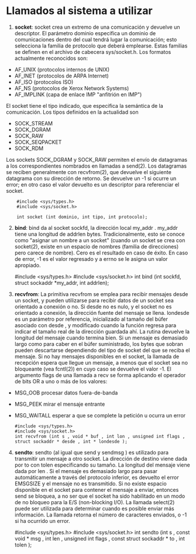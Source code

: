 # Llamados al sistema a utilizar

1. **socket**:   socket crea un extremo de una comunicación y devuelve un descriptor. El parámetro dominio especifica un dominio de comunicaciones dentro del cual tendrá lugar la comunicación; esto selecciona la familia de protocolo que deberá emplearse. Estas familias se definen en el archivo de cabecera sys/socket.h. Los formatos
actualmente reconocidos son:
  * AF_UNIX (protocolos internos de UNIX)
  * AF_INET (protocolos de ARPA Internet)
  * AF_ISO (protocolos ISO)
  * AF_NS (protocolos de Xerox Network Systems)
  * AF_IMPLINK (capa de enlace IMP "anfitrión en IMP")

El socket tiene el tipo indicado, que especifica la semántica de la comunicación. Los tipos definidos en la actualidad son
  * SOCK_STREAM
  * SOCK_DGRAM
  * SOCK_RAW
  * SOCK_SEQPACKET
  * SOCK_RDM
  
Los sockets SOCK_DGRAM y SOCK_RAW permiten el envío de datagramas a los correspondientes nombrados en llamadas a send(2). Los datagramas se reciben
generalmente con recvfrom(2), que devuelve el siguiente datagrama con su dirección de retorno. Se devuelve un -1 si ocurre un error; en otro caso el valor devuelto es un descriptor para referenciar el socket.

        #include <sys/types.h>
        #include <sys/socket.h>

        int socket (int dominio, int tipo, int protocolo);
 
 
 2. **bind**: bind da al socket sockfd, la dirección local my_addr . my_addr tiene una longitud de addrlen bytes. Tradicionalmente, esto se conoce como "asignar un nombre a un
socket" (cuando un socket se crea con socket(2), existe en un espacio de nombres (familia de direcciones) pero carece de nombre). Cero es el resultado en caso de éxito. En caso de error, -1 es el valor regresado y a errno
se le asigna un valor apropiado.

       #include <sys/types.h>
       #include <sys/socket.h>
       int bind (int sockfd, struct sockaddr *my_addr, int addrlen);
  
3. **recvfrom**: La primitiva recvfrom se emplea para recibir mensajes desde un socket, y pueden utilizarse para recibir datos de un socket sea orientado a conexión o no.
Si desde no es nulo, y el socket no es orientado a conexión, la dirección fuente del mensaje se llena. londesde es un parámetro por referencia, inicializado al tamaño del
búfer asociado con desde , y modificado cuando la función regresa para indicar el tamaño real de la dirección guardada ahí. La rutina devuelve la longitud del mensaje cuando termina bien. Si un mensaje es
demasiado largo como para caber en el búfer suministrado, los bytes que sobran pueden descartarse dependiendo del tipo de socket del que se reciba el mensaje.
Si no hay mensajes disponibles en el socket, la llamada de recepción espera que llegue un mensaje, a menos que el socket sea no bloqueante (vea fcntl(2)) en cuyo caso se
devuelve el valor -1. El argumento flags de una llamada a recv se forma aplicando el operador de bits OR a uno o más de los valores:
  * MSG_OOB procesar datos fuera-de-banda
  * MSG_PEEK mirar el mensaje entrante
  * MSG_WAITALL esperar a que se complete la petición u ocurra un error
  
        #include <sys/types.h>
        #include <sys/socket.h>
        int recvfrom (int s , void * buf , int lon , unsigned int flags ,
        struct sockaddr * desde , int * londesde );
  
 4. **sendto**: sendto (al igual que send y sendmsg ) es utilizado para transmitir un mensaje a otro socket.
La dirección de destino viene dada por to con tolen especificando su tamaño. La longitud del mensaje viene dada por len . Si el mensaje es demasiado largo para pasar
automáticamente a través del protocolo inferior, es devuelto el error EMSGSIZE y el mensaje no es transmitido. Si no existe espacio disponible en el socket para contener el mensaje a enviar, entonces
send se bloquea, a no ser que el socket ha sido habilitado en un modo de no bloqueo para la E/S (non-blocking I/O). La llamada select(2) puede ser utilizada para determinar
cuando es posible enviar más información. La llamada retorna el número de caracteres enviados, o -1 si ha ocurrido un error. 

     #include <sys/types.h>
     #include <sys/socket.h>
     int sendto (int s , const void * msg , int len , unsigned int flags , 
       const struct sockaddr * to , int tolen );
